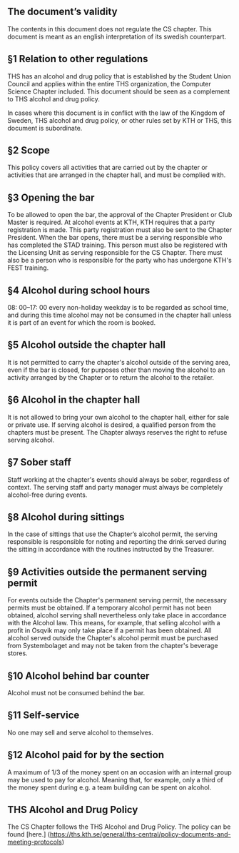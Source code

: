 

## The document’s validity ##
The contents in this document does not regulate the CS chapter. This document is meant as an english interpretation of its swedish counterpart.

## §1 Relation to other regulations

THS has an alcohol and drug policy that is established by the Student Union Council and applies within the entire THS organization, the Computer Science Chapter included. This document should be seen as a complement to THS alcohol and drug policy.

In cases where this document is in conflict with the law of the Kingdom of Sweden, THS alcohol and drug policy, or other rules set by KTH or THS, this document is subordinate.

## §2 Scope

This policy covers all activities that are carried out by the chapter or activities that are arranged in the chapter hall, and must be complied with.

## §3 Opening the bar

To be allowed to open the bar, the approval of the Chapter President or Club Master is required. At alcohol events at KTH, KTH requires that a party registration is made. This party registration must also be sent to the Chapter President. When the bar opens, there must be a serving responsible who has completed the STAD training. This person must also be registered with the Licensing Unit as serving responsible for the CS Chapter. There must also be a person who is responsible for the party who has undergone KTH's FEST training.

## §4 Alcohol during school hours

08: 00–17: 00 every non-holiday weekday is to be regarded as school time, and during this time alcohol may not be consumed in the chapter hall unless it is part of an event for which the room is booked.

## §5 Alcohol outside the chapter hall

It is not permitted to carry the chapter's alcohol outside of the serving area, even if the bar is closed, for purposes other than moving the alcohol to an activity arranged by the Chapter or to return the alcohol to the retailer.

## §6 Alcohol in the chapter hall

It is not allowed to bring your own alcohol to the chapter hall, either for sale or private use. If serving alcohol is desired, a qualified person from the chapters must be present. The Chapter always reserves the right to refuse serving alcohol.

## §7 Sober staff

Staff working at the chapter's events should always be sober, regardless of context. The serving staff and party manager must always be completely alcohol-free during events.

## §8 Alcohol during sittings

In the case of sittings that use the Chapter’s alcohol permit, the serving responsible is responsible for noting and reporting the drink served during the sitting in accordance with the routines instructed by the Treasurer.

## §9 Activities outside the permanent serving permit

For events outside the Chapter's permanent serving permit, the necessary permits must be obtained. If a temporary alcohol permit has not been obtained, alcohol serving shall nevertheless only take place in accordance with the Alcohol law. This means, for example, that selling alcohol with a profit in Osqvik may only take place if a permit has been obtained. All alcohol served outside the Chapter's alcohol permit must be purchased from Systembolaget and may not be taken from the chapter's beverage stores.

## §10 Alcohol behind bar counter

Alcohol must not be consumed behind the bar.

## §11 Self-service

No one may sell and serve alcohol to themselves.

## §12 Alcohol paid for by the section

A maximum of 1/3 of the money spent on an occasion with an internal group may be used to pay for alcohol. Meaning that, for example, only a third of the money spent during e.g. a team building can be spent on alcohol.

## THS Alcohol and Drug Policy

The CS Chapter follows the THS Alcohol and Drug Policy. The policy can be found [here.] (https://ths.kth.se/general/ths-central/policy-documents-and-meeting-protocols)

